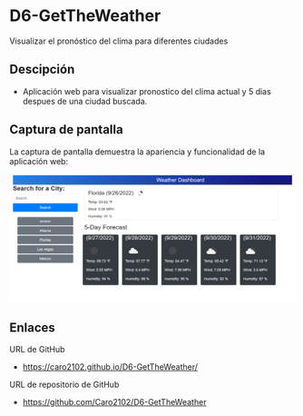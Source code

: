 # D6-GetTheWeather
Visualizar el pronóstico del clima para diferentes ciudades
## Descipción
* Aplicación web para visualizar pronostico del clima actual y 5 dias despues de una ciudad buscada.

## Captura de pantalla
La captura de pantalla demuestra la apariencia y funcionalidad de la aplicación web:

![GIF muestra de la aplicacion web](./Imagen/Captura.png)

## Enlaces
URL de GitHub
* https://caro2102.github.io/D6-GetTheWeather/

URL de repositorio de GitHub
* https://github.com/Caro2102/D6-GetTheWeather
